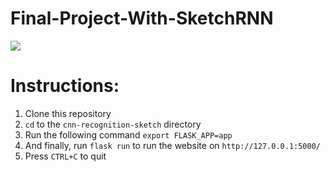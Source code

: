 # Final-Project-With-SketchRNN

![](https://i.imgur.com/OVdXXPV.png)

# Instructions:
1. Clone this repository
2. `cd` to the `cnn-recognition-sketch` directory
3. Run the following command `export FLASK_APP=app`
4. And finally, run `flask run` to run the website on `http://127.0.0.1:5000/`
5. Press `CTRL+C` to quit
